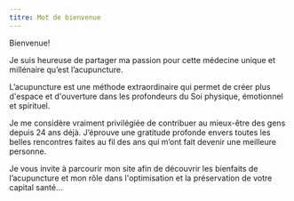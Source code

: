 ```yaml
---
titre: Mot de bienvenue
---
```


Bienvenue!


Je suis heureuse de partager ma passion pour cette médecine unique et millénaire qu’est l’acupuncture.

L’acupuncture est une méthode extraordinaire qui permet de créer plus d'espace et d'ouverture dans les profondeurs du
Soi physique, émotionnel et spirituel.

Je me considère vraiment privilégiée de contribuer au mieux-être des gens depuis 24 ans déjà. J’éprouve une
gratitude profonde envers toutes les belles rencontres faites au fil des ans qui m’ont fait devenir une meilleure
personne.

Je vous invite à parcourir mon site afin de découvrir les bienfaits de l’acupuncture et mon rôle dans l'optimisation 
et la préservation de votre capital santé...
